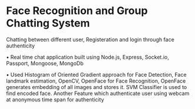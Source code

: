 # Face Recognition and Group Chatting System
Chatting between different user, Registeration and login through face authenticity

•	Real time chat application built using Node.js, Express, Socket.io, Passport, Mongoose, MongoDb

•	Used Histogram of Oriented Gradient approach for Face Detection, Face landmark estimation, OpenCV, OpenFace for Face Recognition, OpenFace generates embedding of all images and stores it. SVM Classifier is used to find encoded face. Another Feature which authenticate user using webcam at anonymous time span for authenticity
